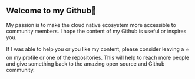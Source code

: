 ## Welcome to my Github👋

My passion is to make the cloud native ecosystem more accessible to community members. I hope the content of my Github is useful or inspires you.

If I was able to help you or you like my content, please consider leaving a ⭐ on my profile or one of the repositories. This will help to reach more people and give something back to the amazing open source and Github community.
